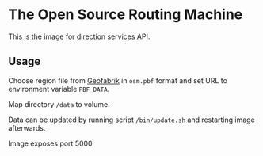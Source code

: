 # The Open Source Routing Machine

This is the image for direction services API.

## Usage

Choose region file from [Geofabrik](http://download.geofabrik.de/)
in `osm.pbf` format and set URL to environment variable `PBF_DATA`.

Map directory `/data` to volume.

Data can be updated by running script `/bin/update.sh` and restarting image afterwards.

Image exposes port 5000

